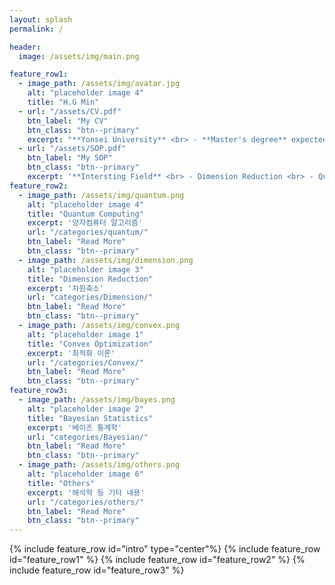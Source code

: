 ```yaml
---
layout: splash
permalink: /

header:
  image: /assets/img/main.png

feature_row1:
  - image_path: /assets/img/avatar.jpg
    alt: "placeholder image 4"
    title: "H.G Min"
  - url: "/assets/CV.pdf"
    btn_label: "My CV"
    btn_class: "btn--primary"
    excerpt: "**Yonsei University** <br> - **Master's degree** expected in Applied Statitstics <br> - **Bachelor's degree** in Applied Statistics <br> - **Consulting Assistant** in Institute of Statistics and DataScience"
  - url: "/assets/SOP.pdf"
    btn_label: "My SOP"
    btn_class: "btn--primary"
    excerpt: '**Intersting Field** <br> - Dimension Reduction <br> - Quantum Computing <br> - Optimization'
feature_row2:
  - image_path: /assets/img/quantum.png
    alt: "placeholder image 4"
    title: "Quantum Computing"
    excerpt: '양자컴퓨터 알고리즘'
    url: "/categories/quantum/"
    btn_label: "Read More"
    btn_class: "btn--primary"
  - image_path: /assets/img/dimension.png
    alt: "placeholder image 3"
    title: "Dimension Reduction"
    excerpt: '차원축소'
    url: "categories/Dimension/"
    btn_label: "Read More"
    btn_class: "btn--primary"
  - image_path: /assets/img/convex.png
    alt: "placeholder image 1"
    title: "Convex Optimization"
    excerpt: '최적화 이론'
    url: "/categories/Convex/"
    btn_label: "Read More"
    btn_class: "btn--primary"
feature_row3:
  - image_path: /assets/img/bayes.png
    alt: "placeholder image 2"
    title: "Bayesian Statistics"
    excerpt: '베이즈 통계학'
    url: "categories/Bayesian/"
    btn_label: "Read More"
    btn_class: "btn--primary"
  - image_path: /assets/img/others.png
    alt: "placeholder image 6"
    title: "Others"
    excerpt: '해석학 등 기타 내용'
    url: "/categories/others/"
    btn_label: "Read More"
    btn_class: "btn--primary"
---
```


{% include feature_row id="intro" type="center"%}
{% include feature_row id="feature_row1" %}
{% include feature_row id="feature_row2" %}
{% include feature_row id="feature_row3" %}

